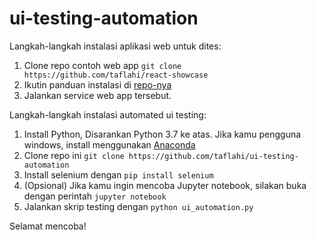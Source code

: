 # ui-testing-automation

Langkah-langkah instalasi aplikasi web untuk dites:
1. Clone repo contoh web app `git clone https://github.com/taflahi/react-showcase`
2. Ikutin panduan instalasi di [repo-nya](https://github.com/taflahi/react-showcase)
3. Jalankan service web app tersebut.

Langkah-langkah instalasi automated ui testing:
1. Install Python, Disarankan Python 3.7 ke atas. Jika kamu pengguna windows, install menggunakan [Anaconda](https://www.anaconda.com/)
2. Clone repo ini `git clone https://github.com/taflahi/ui-testing-automation` 
3. Install selenium dengan `pip install selenium`
4. (Opsional) Jika kamu ingin mencoba Jupyter notebook, silakan buka dengan perintah `jupyter notebook`
5. Jalankan skrip testing dengan `python ui_automation.py`

Selamat mencoba!
